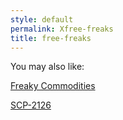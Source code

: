 ```yaml
---
style: default
permalink: Xfree-freaks
title: free-freaks
---
```

You may also like:

[Freaky Commodities](http://scp-wiki.net/freaky-commodities)

[SCP-2126](http://scp-wiki.net/scp-2126)
